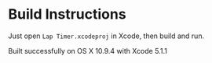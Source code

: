 # Build Instructions

Just open `Lap Timer.xcodeproj` in Xcode, then build and run.

Built successfully on OS X 10.9.4 with Xcode 5.1.1

